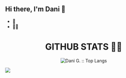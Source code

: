 ## Hi there, I'm Dani 👋




- 🚀
- 🐱‍💻 



### <h1 align="center"> GITHUB STATS 🐱‍👤 </h1>



<p align="center"><img src="https://github-readme-stats.vercel.app/api/top-langs/?username=danielgdiaz&langs_count=9&theme=buefy&layout=compact" alt="Dani G. :: Top Langs" />


 
 
 ![](https://komarev.com/ghpvc/?username=danielgdiaz&color=blueviolet)
